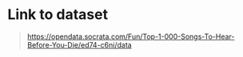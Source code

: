 # Link to dataset
> https://opendata.socrata.com/Fun/Top-1-000-Songs-To-Hear-Before-You-Die/ed74-c6ni/data

